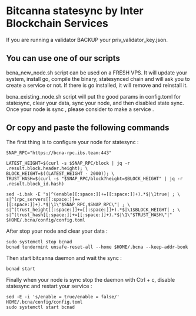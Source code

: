 # Bitcanna statesync by Inter Blockchain Services

If you are running a validator BACKUP your priv_validator_key.json.

## You can use one of our scripts

bcna_new_node.sh script can be used on a FRESH VPS. It will update your system, install go, compile the binary, statesynced chain and will ask you to create a service or not. If there is go installed, it will remove and reinstall it.

bcna_existing_node.sh script will put the good params in config.toml for statesync, clear your data, sync your node, and then disabled state sync. Once your node is sync , please consider to make a service .

## Or copy and paste the following commands

The first thing is to configure your node for statesync :

```
SNAP_RPC="https://bcna-rpc.ibs.team:443"

LATEST_HEIGHT=$(curl -s $SNAP_RPC/block | jq -r .result.block.header.height); \
BLOCK_HEIGHT=$((LATEST_HEIGHT - 2000)); \
TRUST_HASH=$(curl -s "$SNAP_RPC/block?height=$BLOCK_HEIGHT" | jq -r .result.block_id.hash)

sed -i.bak -E "s|^(enable[[:space:]]+=[[:space:]]+).*$|\1true| ; \
s|^(rpc_servers[[:space:]]+=[[:space:]]+).*$|\1\"$SNAP_RPC,$SNAP_RPC\"| ; \
s|^(trust_height[[:space:]]+=[[:space:]]+).*$|\1$BLOCK_HEIGHT| ; \
s|^(trust_hash[[:space:]]+=[[:space:]]+).*$|\1\"$TRUST_HASH\"|" $HOME/.bcna/config/config.toml
```

After stop your node and clear your data :

```
sudo systemctl stop bcnad
bcnad tendermint unsafe-reset-all --home $HOME/.bcna --keep-addr-book
```

Then start bitcanna daemon and wait the sync :

```
bcnad start
```

Finally when your node is sync stop the daemon with Ctrl + c, disable statesync and restart your service :

```
sed -E -i 's/enable = true/enable = false/' HOME/.bcna/config/config.toml
sudo systemctl start bcnad
```
